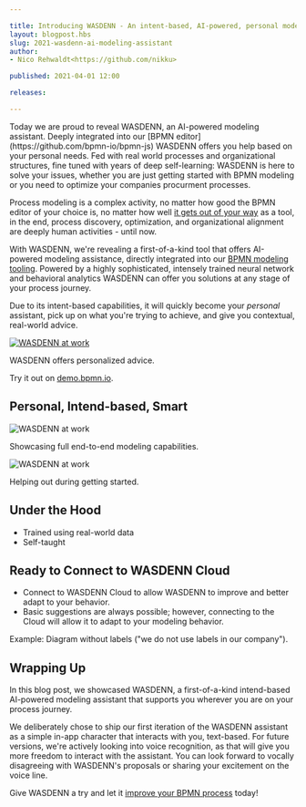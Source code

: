 ```yaml
---

title: Introducing WASDENN - An intent-based, AI-powered, personal modeling assistant
layout: blogpost.hbs
slug: 2021-wasdenn-ai-modeling-assistant
author:
- Nico Rehwaldt<https://github.com/nikku>

published: 2021-04-01 12:00

releases:

---
```


<p class="introduction">
Today we are proud to reveal WASDENN, an AI-powered modeling assistant. Deeply integrated into our [BPMN editor](https://github.com/bpmn-io/bpmn-js) WASDENN offers you help based on your personal needs. Fed with real world processes and organizational structures, fine tuned with years of deep self-learning: WASDENN is here to solve your issues, whether you are just getting started with BPMN modeling or you need to optimize your companies procurment processes.
</p>

<!-- continue -->

Process modeling is a complex activity, no matter how good the BPMN editor of your choice is, no matter how well [it gets out of your way](https://github.com/bpmn-io/design-principles) as a tool, in the end, process discovery, optimization, and organizational alignment are deeply human activities - until now.

With WASDENN, we're revealing a first-of-a-kind tool that offers AI-powered modeling assistance, directly integrated into our [BPMN modeling tooling](https://github.com/bpmn-io/bpmn-js). Powered by a highly sophisticated, intensely trained neural network and behavioral analytics WASDENN can offer you solutions at any stage of your process journey.

Due to its intent-based capabilities, it will quickly become your _personal_ assistant, pick up on what you're trying to achieve, and give you contextual, real-world advice.

<div class="figure">
  <a href="https://demo.bpmn.io">
    <img src="https://via.placeholder.com/800x400" alt="WASDENN at work">
  </a>
  <p class="caption">
    WASDENN offers personalized advice.
  </p>
</div>

Try it out on [demo.bpmn.io](https://demo.bpmn.io).


## Personal, Intend-based, Smart

<div class="figure">
  <img src="https://via.placeholder.com/800x400" alt="WASDENN at work">
  <p class="caption">
    Showcasing full end-to-end modeling capabilities.
  </p>
</div>


<div class="figure">
  <img src="https://via.placeholder.com/800x400" alt="WASDENN at work">
  <p class="caption">
    Helping out during getting started.
  </p>
</div>


## Under the Hood

* Trained using real-world data
* Self-taught


## Ready to Connect to WASDENN Cloud

* Connect to WASDENN Cloud to allow WASDENN to improve and better adapt to your behavior.
* Basic suggestions are always possible; however, connecting to the Cloud will allow it to adapt to your modeling behavior.

Example: Diagram without labels ("we do not use labels in our company").


## Wrapping Up

In this blog post, we showcased WASDENN, a first-of-a-kind intend-based AI-powered modeling assistant that supports you wherever you are on your process journey.

We deliberately chose to ship our first iteration of the WASDENN assistant as a simple in-app character that interacts with you, text-based. For future versions, we're actively looking into voice recognition, as that will give you more freedom to interact with the assistant. You can look forward to vocally disagreeing with WASDENN's proposals or sharing your excitement on the voice line.

Give WASDENN a try and let it [improve your BPMN process](https://demo.bpmn.io) today!
